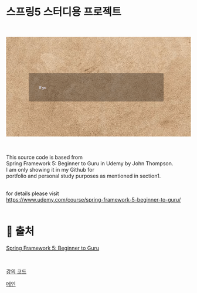 # 스프링5 스터디용 프로젝트

<br />

![image](./src/main/resources/static/img/screenshot.gif)

<br />

This source code is based from<br />
Spring Framework 5: Beginner to Guru in Udemy by John Thompson.<br />
I am only showing it in my Github for<br />
portfolio and personal study purposes as mentioned in section1.<br /><br />

for details please visit<br />
https://www.udemy.com/course/spring-framework-5-beginner-to-guru/
<br /><br />

</div>

# 📓 출처

[ Spring Framework 5: Beginner to Guru ](https://www.udemy.com/course/spring-framework-5-beginner-to-guru/ "udemy")

<br />

[강의 코드](https://github.com/springframeworkguru/sfg-di "스프링 구루")

[메인](../README.MD "스프링 구루")

<br />

